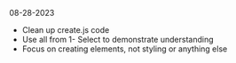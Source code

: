 08-28-2023


- Clean up create.js code 
- Use all from 1- Select to demonstrate understanding 
- Focus on creating elements, not styling or anything else 
